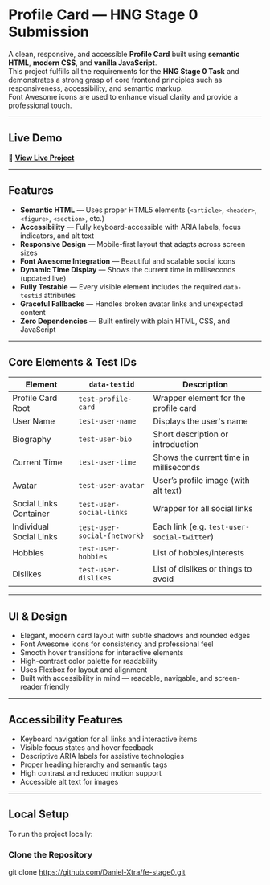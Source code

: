 # Profile Card — HNG Stage 0 Submission

A clean, responsive, and accessible **Profile Card** built using **semantic HTML**, **modern CSS**, and **vanilla JavaScript**.  
This project fulfills all the requirements for the **HNG Stage 0 Task** and demonstrates a strong grasp of core frontend principles such as responsiveness, accessibility, and semantic markup.  
Font Awesome icons are used to enhance visual clarity and provide a professional touch.

---

## Live Demo

🔗 **[View Live Project](https://devkreate-profile-card.netlify.app/)**

---

## Features

- **Semantic HTML** — Uses proper HTML5 elements (`<article>`, `<header>`, `<figure>`, `<section>`, etc.)
- **Accessibility** — Fully keyboard-accessible with ARIA labels, focus indicators, and alt text
- **Responsive Design** — Mobile-first layout that adapts across screen sizes
- **Font Awesome Integration** — Beautiful and scalable social icons
- **Dynamic Time Display** — Shows the current time in milliseconds (updated live)
- **Fully Testable** — Every visible element includes the required `data-testid` attributes
- **Graceful Fallbacks** — Handles broken avatar links and unexpected content
- **Zero Dependencies** — Built entirely with plain HTML, CSS, and JavaScript

---

## Core Elements & Test IDs

| Element                 | `data-testid`                | Description                                 |
| ----------------------- | ---------------------------- | ------------------------------------------- |
| Profile Card Root       | `test-profile-card`          | Wrapper element for the profile card        |
| User Name               | `test-user-name`             | Displays the user's name                    |
| Biography               | `test-user-bio`              | Short description or introduction           |
| Current Time            | `test-user-time`             | Shows the current time in milliseconds      |
| Avatar                  | `test-user-avatar`           | User’s profile image (with alt text)        |
| Social Links Container  | `test-user-social-links`     | Wrapper for all social links                |
| Individual Social Links | `test-user-social-{network}` | Each link (e.g. `test-user-social-twitter`) |
| Hobbies                 | `test-user-hobbies`          | List of hobbies/interests                   |
| Dislikes                | `test-user-dislikes`         | List of dislikes or things to avoid         |

---

## UI & Design

- Elegant, modern card layout with subtle shadows and rounded edges
- Font Awesome icons for consistency and professional feel
- Smooth hover transitions for interactive elements
- High-contrast color palette for readability
- Uses Flexbox for layout and alignment
- Built with accessibility in mind — readable, navigable, and screen-reader friendly

---

## Accessibility Features

- Keyboard navigation for all links and interactive items
- Visible focus states and hover feedback
- Descriptive ARIA labels for assistive technologies
- Proper heading hierarchy and semantic tags
- High contrast and reduced motion support
- Accessible alt text for images

---

## Local Setup

To run the project locally:

### Clone the Repository

git clone https://github.com/Daniel-Xtra/fe-stage0.git
